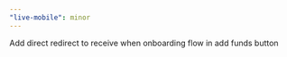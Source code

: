 ```yaml
---
"live-mobile": minor
---
```


Add direct redirect to receive when onboarding flow in add funds button
